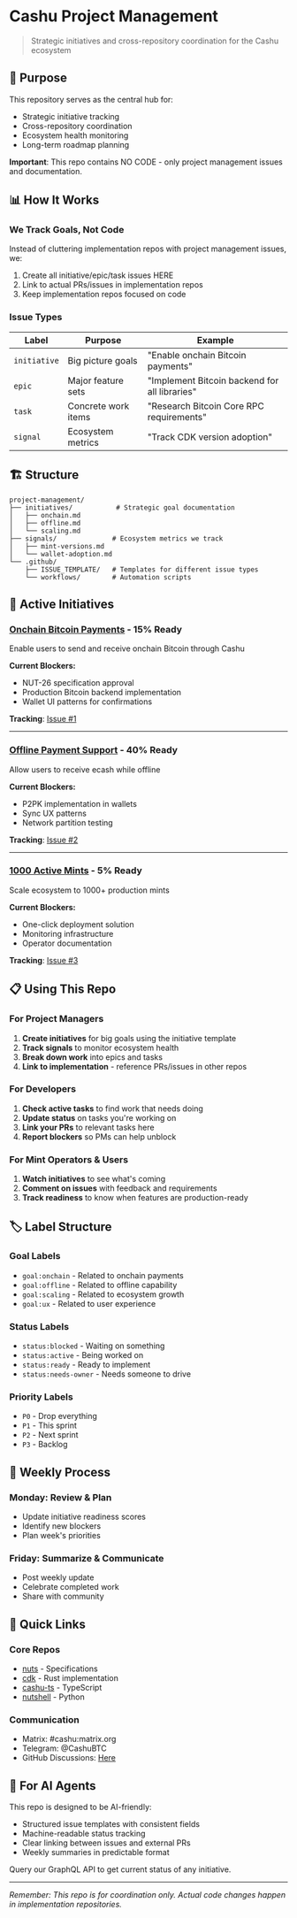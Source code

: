 # Cashu Project Management

> Strategic initiatives and cross-repository coordination for the Cashu ecosystem

## 🎯 Purpose

This repository serves as the central hub for:
- Strategic initiative tracking
- Cross-repository coordination
- Ecosystem health monitoring
- Long-term roadmap planning

**Important**: This repo contains NO CODE - only project management issues and documentation.

## 📊 How It Works

### We Track Goals, Not Code
Instead of cluttering implementation repos with project management issues, we:
1. Create all initiative/epic/task issues HERE
2. Link to actual PRs/issues in implementation repos
3. Keep implementation repos focused on code

### Issue Types

| Label | Purpose | Example |
|-------|---------|----------|
| `initiative` | Big picture goals | "Enable onchain Bitcoin payments" |
| `epic` | Major feature sets | "Implement Bitcoin backend for all libraries" |
| `task` | Concrete work items | "Research Bitcoin Core RPC requirements" |
| `signal` | Ecosystem metrics | "Track CDK version adoption" |

## 🏗️ Structure

```
project-management/
├── initiatives/           # Strategic goal documentation
│   ├── onchain.md
│   ├── offline.md
│   └── scaling.md
├── signals/              # Ecosystem metrics we track
│   ├── mint-versions.md
│   └── wallet-adoption.md
└── .github/
    ├── ISSUE_TEMPLATE/   # Templates for different issue types
    └── workflows/        # Automation scripts
```

## 🎯 Active Initiatives

### [Onchain Bitcoin Payments](initiatives/onchain.md) - 15% Ready
Enable users to send and receive onchain Bitcoin through Cashu

**Current Blockers:**
- NUT-26 specification approval
- Production Bitcoin backend implementation
- Wallet UI patterns for confirmations

**Tracking**: [Issue #1](#)

---

### [Offline Payment Support](initiatives/offline.md) - 40% Ready
Allow users to receive ecash while offline

**Current Blockers:**
- P2PK implementation in wallets
- Sync UX patterns
- Network partition testing

**Tracking**: [Issue #2](#)

---

### [1000 Active Mints](initiatives/scaling.md) - 5% Ready
Scale ecosystem to 1000+ production mints

**Current Blockers:**
- One-click deployment solution
- Monitoring infrastructure
- Operator documentation

**Tracking**: [Issue #3](#)

## 📋 Using This Repo

### For Project Managers

1. **Create initiatives** for big goals using the initiative template
2. **Track signals** to monitor ecosystem health
3. **Break down work** into epics and tasks
4. **Link to implementation** - reference PRs/issues in other repos

### For Developers

1. **Check active tasks** to find work that needs doing
2. **Update status** on tasks you're working on
3. **Link your PRs** to relevant tasks here
4. **Report blockers** so PMs can help unblock

### For Mint Operators & Users

1. **Watch initiatives** to see what's coming
2. **Comment on issues** with feedback and requirements
3. **Track readiness** to know when features are production-ready

## 🏷️ Label Structure

### Goal Labels
- `goal:onchain` - Related to onchain payments
- `goal:offline` - Related to offline capability
- `goal:scaling` - Related to ecosystem growth
- `goal:ux` - Related to user experience

### Status Labels
- `status:blocked` - Waiting on something
- `status:active` - Being worked on
- `status:ready` - Ready to implement
- `status:needs-owner` - Needs someone to drive

### Priority Labels
- `P0` - Drop everything
- `P1` - This sprint
- `P2` - Next sprint
- `P3` - Backlog

## 🔄 Weekly Process

### Monday: Review & Plan
- Update initiative readiness scores
- Identify new blockers
- Plan week's priorities

### Friday: Summarize & Communicate
- Post weekly update
- Celebrate completed work
- Share with community

## 🔗 Quick Links

### Core Repos
- [nuts](https://github.com/cashubtc/nuts) - Specifications
- [cdk](https://github.com/cashubtc/cdk) - Rust implementation
- [cashu-ts](https://github.com/cashubtc/cashu-ts) - TypeScript
- [nutshell](https://github.com/cashubtc/nutshell) - Python

### Communication
- Matrix: #cashu:matrix.org
- Telegram: @CashuBTC
- GitHub Discussions: [Here](#)

## 🤖 For AI Agents

This repo is designed to be AI-friendly:
- Structured issue templates with consistent fields
- Machine-readable status tracking
- Clear linking between issues and external PRs
- Weekly summaries in predictable format

Query our GraphQL API to get current status of any initiative.

---

*Remember: This repo is for coordination only. Actual code changes happen in implementation repositories.*